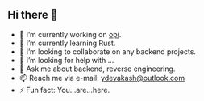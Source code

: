 ## Hi there 👋


- 🔭 I’m currently working on [opi](https://github.com/ydevakash/opi).
- 🌱 I’m currently learning Rust.
- 👯 I’m looking to collaborate on any backend projects.
- 🤔 I’m looking for help with ... 
- 💬 Ask me about backend, reverse engineering.
- 📫 Reach me via e-mail: [ydevakash@outlook.com](mailto:ydevakash@outlook.com)
- ⚡ Fun fact: You...are...here.
